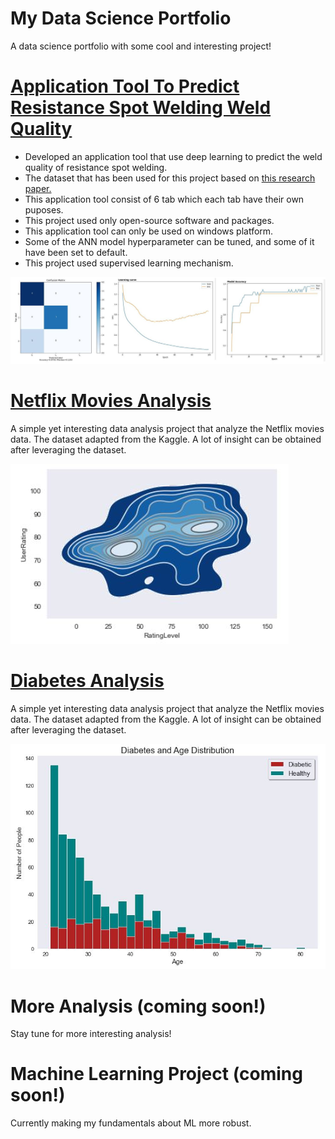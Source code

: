 # My Data Science Portfolio
A data science portfolio with some cool and interesting project!

# [Application Tool To Predict Resistance Spot Welding Weld Quality](https://github.com/aimanraz/rsw-deep-learning.git) 
* Developed an application tool that use deep learning to predict the weld quality of resistance spot welding. 
* The dataset that has been used for this project based on [this research paper.](https://www.sciencedirect.com/science/article/pii/S0261306908001301)
* This application tool consist of 6 tab which each tab have their own puposes.
* This project used only open-source software and packages.
* This application tool can only be used on windows platform.
* Some of the ANN model hyperparameter can be tuned, and some of it have been set to default.
* This project used supervised learning mechanism.


![](https://github.com/aimanraz/rsw-deep-learning/blob/main/metrics.JPG?raw=true)


# [Netflix Movies Analysis](https://github.com/aimanraz/netflix-analysis.git)
A simple yet interesting data analysis project that analyze the Netflix movies data. The dataset adapted from the Kaggle. A lot of insight can be obtained after leveraging the dataset.

![](https://github.com/aimanraz/netflix-analysis/blob/main/Prev.JPG?raw=true)

# [Diabetes Analysis](https://github.com/aimanraz/diabetes-analysis.git)
A simple yet interesting data analysis project that analyze the Netflix movies data. The dataset adapted from the Kaggle. A lot of insight can be obtained after leveraging the dataset.

![](https://github.com/aimanraz/diabetes-analysis/blob/main/histogram.JPG?raw=true)

# More Analysis (coming soon!)
Stay tune for more interesting analysis! 


# Machine Learning Project (coming soon!)
Currently making my fundamentals about ML more robust. 
